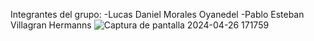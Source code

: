 Integrantes del grupo:
  -Lucas Daniel Morales Oyanedel
  -Pablo Esteban Villagran Hermanns
![Captura de pantalla 2024-04-26 171759](https://github.com/Falling-Bridge/Tarea1-Desarrollo/assets/133477645/54a2eddf-b923-4a14-b659-0b897b7ad074)
